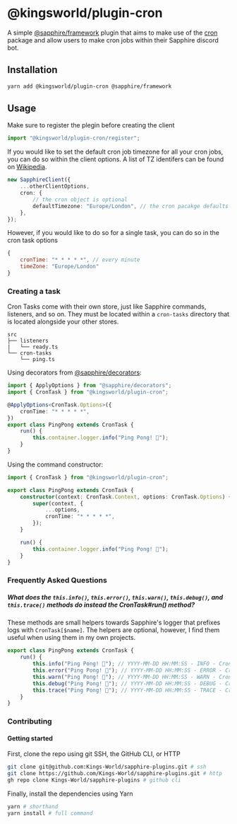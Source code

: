 # @kingsworld/plugin-cron

A simple [@sapphire/framework](https://www.npmjs.com/package/@sapphire/framework) plugin that aims to make use of the [cron](https://www.npmjs.com/package/cron) package and allow users to make cron jobs within their Sapphire discord bot.

## Installation

```sh
yarn add @kingsworld/plugin-cron @sapphire/framework
```

## Usage

Make sure to register the plegin before creating the client

```ts
import "@kingsworld/plugin-cron/register";
```

If you would like to set the default cron job timezone for all your cron jobs, you can do so within the client options. A list of TZ identifers can be found on [Wikipedia](https://en.wikipedia.org/wiki/List_of_tz_database_time_zones).

```ts
new SapphireClient({
    ...otherClientOptions,
    cron: {
        // the cron object is optional
        defaultTimezone: "Europe/London", // the cron pacakge defaults to UTC
    },
});
```

However, if you would like to do so for a single task, you can do so in the cron task options

```js
{
    cronTime: "* * * * *", // every minute
    timeZone: "Europe/London"
}
```

### Creating a task

Cron Tasks come with their own store, just like Sapphire commands, listeners, and so on. They must be located within a `cron-tasks` directory that is located alongside your other stores.

```
src
├── listeners
|   └── ready.ts
└── cron-tasks
    └── ping.ts
```

Using decorators from [@sapphire/decorators](https://www.npmjs.com/package/@sapphire/decorators):

```ts
import { ApplyOptions } from "@sapphire/decorators";
import { CronTask } from "@kingsworld/plugin-cron";

@ApplyOptions<CronTask.Options>({
    cronTime: "* * * * *",
})
export class PingPong extends CronTask {
    run() {
        this.container.logger.info("Ping Pong! 🏓");
    }
}
```

Using the command constructor:

```ts
import { CronTask } from "@kingsworld/plugin-cron";

export class PingPong extends CronTask {
    constructor(context: CronTask.Context, options: CronTask.Options) {
        super(context, {
            ...options,
            cronTime: "* * * * *",
        });
    }

    run() {
        this.container.logger.info("Ping Pong! 🏓");
    }
}
```

### Frequently Asked Questions

##### What does the `this.info()`, `this.error()`, `this.warn()`, `this.debug()`, and `this.trace()` methods do instead the CronTask#run() method?

These methods are small helpers towards Sapphire's logger that prefixes logs with `CronTask[$name]`. The helpers are optional, however, I find them useful when using them in my own projects.

```ts
export class PingPong extends CronTask {
    run() {
        this.info("Ping Pong! 🏓"); // YYYY-MM-DD HH:MM:SS - INFO - CronTask[ping] Ping Pong! 🏓
        this.error("Ping Pong! 🏓"); // YYYY-MM-DD HH:MM:SS - ERROR - CronTask[ping] Ping Pong! 🏓
        this.warn("Ping Pong! 🏓"); // YYYY-MM-DD HH:MM:SS - WARN - CronTask[ping] Ping Pong! 🏓
        this.debug("Ping Pong! 🏓"); // YYYY-MM-DD HH:MM:SS - DEBUG - CronTask[ping] Ping Pong! 🏓
        this.trace("Ping Pong! 🏓"); // YYYY-MM-DD HH:MM:SS - TRACE - CronTask[ping] Ping Pong! 🏓
    }
}
```

### Contributing

#### Getting started

First, clone the repo using git SSH, the GitHub CLI, or HTTP

```sh
git clone git@github.com:Kings-World/sapphire-plugins.git # ssh
git clone https://github.com/Kings-World/sapphire-plugins.git # http
gh repo clone Kings-World/sapphire-plugins # github cli
```

Finally, install the dependencies using Yarn

```sh
yarn # shorthand
yarn install # full command
```
